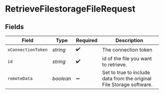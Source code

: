 # RetrieveFilestorageFileRequest


## Fields

| Field                                                                | Type                                                                 | Required                                                             | Description                                                          |
| -------------------------------------------------------------------- | -------------------------------------------------------------------- | -------------------------------------------------------------------- | -------------------------------------------------------------------- |
| `xConnectionToken`                                                   | *string*                                                             | :heavy_check_mark:                                                   | The connection token                                                 |
| `id`                                                                 | *string*                                                             | :heavy_check_mark:                                                   | id of the file you want to retrieve.                                 |
| `remoteData`                                                         | *boolean*                                                            | :heavy_minus_sign:                                                   | Set to true to include data from the original File Storage software. |